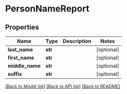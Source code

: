 # PersonNameReport


## Properties
Name | Type | Description | Notes
------------ | ------------- | ------------- | -------------
**last_name** | **str** |  | [optional] 
**first_name** | **str** |  | [optional] 
**middle_name** | **str** |  | [optional] 
**suffix** | **str** |  | [optional] 

[[Back to Model list]](../README.md#documentation-for-models) [[Back to API list]](../README.md#documentation-for-api-endpoints) [[Back to README]](../README.md)


